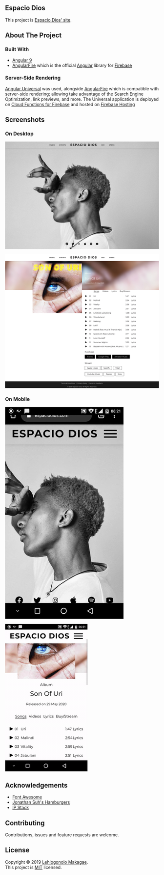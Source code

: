 ## Espacio Dios

This project is [Espacio Dios' site](https://espaciodios.com).

## About The Project

### Built With

* [Angular 9](https://v9.angular.io/docs)
* [AngularFire](https://github.com/angular/angularfire) which is the official [Angular](https://angular.io/) library for [Firebase](https://firebase.google.com/)

### Server-Side Rendering

[Angular Universal](https://angular.io/guide/universal) was used, alongside [AngularFire](https://github.com/angular/angularfire) which is compatible with server-side rendering; allowing take advantage of the Search Engine Optimization, link previews, and more. The Universal application is deployed on [Cloud Functions for Firebase](https://firebase.google.com/docs/functions/) and hosted on [Firebase Hosting](https://firebase.google.com/docs/hosting)

## Screenshots

### On Desktop

[![Home - desktop][desktop1-screenshot]](https://espaciodios.com)

[![Son Of Uri - desktop][desktop2-screenshot]](https://espaciodios.com/music/album/songs?i=Son%20Of%20Uri&t=album)

### On Mobile

[![Home - mobile][mobile1-screenshot]](https://espaciodios.com)

[![Son Of Uri - mobile][mobile2-screenshot]](https://espaciodios.com/music/album/songs?i=Son%20Of%20Uri&t=album)


## Acknowledgements
* [Font Awesome](https://fontawesome.com)
* [Jonathan Suh's Hamburgers](https://github.com/jonsuh/hamburgers)
* [IP Stack](https://ipstack.com/)

## Contributing

Contributions, issues and feature requests are welcome.<br />

## License

Copyright © 2019 [Lehlogonolo Makagae](https://github.com/lmakgae). <br />
This project is [MIT](https://github.com/lmakage/espacio-dios-website/blob/master/LICENSE) licensed.

<!-- SCREENSHOTS AND GIFS  -->
[desktop1-screenshot]: screenshots/espaciodios.com_desktop1.png
[desktop2-screenshot]: screenshots/espaciodios.com_desktop2.png
[mobile1-screenshot]: screenshots/espaciodios.com_mobile1.gif
[mobile2-screenshot]: screenshots/espaciodios.com_mobile2.gif
